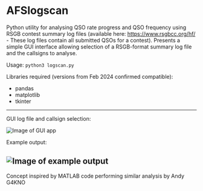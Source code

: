 # AFSlogscan
Python utility for analysing QSO rate progress and QSO frequency using RSGB contest summary log files (available here: https://www.rsgbcc.org/hf/ - These log files contain all submitted QSOs for a contest). Presents a simple GUI interface allowing selection of a RSGB-format summary log file and the callsigns to analyse.

Usage:
`python3 logscan.py`

Libraries required (versions from Feb 2024 confirmed compatible): 
- pandas
- matplotlib
- tkinter
---
GUI log file and callsign selection:

![Image of GUI app](http://46.235.224.248/main/app1.png)

Example output:

![Image of example output](http://46.235.224.248/main/app2.png)
---
Concept inspired by MATLAB code performing similar analysis by Andy G4KNO

